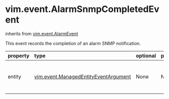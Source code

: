 vim.event.AlarmSnmpCompletedEvent
=================================
inherits from [vim.event.AlarmEvent](docs/vim.event.AlarmEvent.md)


This event records the completion of an alarm SNMP notification.

| property | type | optional | priv | desc |
|:---------|:-----|:---------|:-----|:-----|
| entity | [vim.event.ManagedEntityEventArgument](vim.event.ManagedEntityEventArgument.md "vim.event.ManagedEntityEventArgument") | None | None | The entity with which the alarm is registered. |



